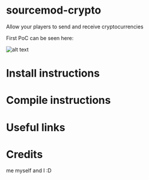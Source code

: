 # sourcemod-crypto
Allow your players to send and receive cryptocurrencies

First PoC can be seen here: 

![alt text](https://scrn.storni.info/client_70_-_sftpclient_70%40eu5.go-free.info_-_Fi_20_2017-10-25_01-56-1212.jpg)
# Install instructions

# Compile instructions

# Useful links

# Credits
me myself and I :D